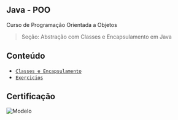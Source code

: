 ## Java - POO

Curso de Programação Orientada a Objetos
> Seção: Abstração com Classes e Encapsulamento em Java

## Conteúdo

- [`Classes e Encapsulamento`](src/abstracao)
- [`Exercicios`](src/exercicios/README.md)

## Certificação

![Modelo]()